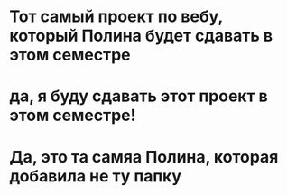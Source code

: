 # Тот самый проект по вебу, который Полина будет сдавать в этом семестре
# да, я буду сдавать этот проект в этом семестре!
# Да, это та самяа Полина, которая добавила не ту папку
